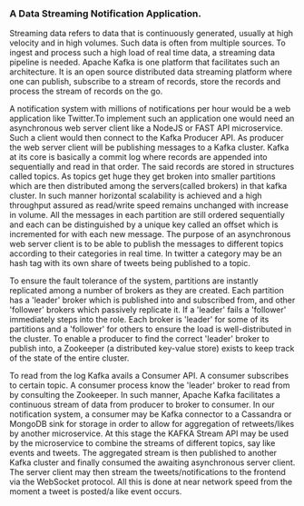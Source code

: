 ### A Data Streaming Notification Application.
Streaming data refers to data that is continuously generated, usually at high velocity and in high volumes. Such data is
often from  multiple sources. To ingest and process such a high load of real time data, a streaming data pipeline 
is needed. Apache Kafka is one platform that facilitates such an architecture. It is an open source distributed data 
streaming platform where one can publish, subscribe to a stream of records, store the records and process the stream of
records on the go.

A notification system with millions of notifications per hour would be a web application like Twitter.To implement such
an application one would need an asynchronous web server client like  a NodeJS or FAST API microservice. Such a client 
would then connect to the Kafka Producer API. As producer the web server client will be publishing messages to a Kafka 
cluster. Kafka at its core is basically a commit log where records are appended into sequentially and read in that order.
The said records are stored in structures called topics. As topics get huge they get broken into smaller partitions which
are then distributed among the servers(called brokers) in that kafka cluster. In such manner horizontal scalability is 
achieved and a high throughput assured as read/write speed remains unchanged with increase in volume. All the messages 
in each partition are still ordered sequentially and each can be distinguished by a unique key called an offset which is
incremented for with each new message. The purpose of an asynchronous web server client is to be able to publish the
messages to different topics according to their categories in real time. In twitter a category may be an hash tag 
with its own share of tweets being published to a topic.  

To ensure the fault tolerance of the system, partitions are instantly replicated among a number of brokers as they are 
created. Each partition has a 'leader' broker which is published into and subscribed from, and other 'follower' brokers 
which passively replicate it. If a 'leader' fails a 'follower' immediately steps into the role. Each broker is 'leader'
for some of its partitions and a 'follower' for others to ensure the load is well-distributed in the cluster. To enable 
a producer to find the correct 'leader' broker to publish into, a Zookeeper (a distributed key-value store) exists to 
keep track of the state of the entire cluster.

To read from the log Kafka avails a Consumer API. A consumer subscribes to certain topic. A consumer process know the
'leader' broker to read from by consulting the Zookeeper. In such manner, Apache Kafka facilitates a continuous stream 
of data from producer to broker to consumer. In our notification system, a consumer may be Kafka connector to a Cassandra
or MongoDB sink for storage in order to allow for aggregation of retweets/likes by another microservice. At this stage
the KAFKA Stream API may be used by the microservice to combine the streams of different topics, say like events and tweets.
The aggregated stream is then published to another Kafka cluster and finally consumed the awaiting asynchronous 
server client. The server client may then stream the tweets/notifications to the frontend via the WebSocket protocol.
All this is done at near network speed from the moment a tweet is posted/a like event occurs.








  




 

